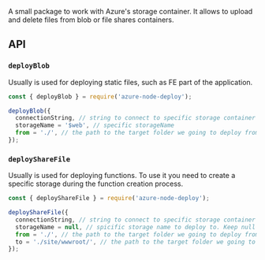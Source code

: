 A small package to work with Azure's storage container.
It allows to upload and delete files from blob or file shares containers.

## API


### `deployBlob`

Usually is used for deploying static files, such as FE part of the application.

```javascript
const { deployBlob } = require('azure-node-deploy');

deployBlob({
  connectionString, // string to connect to specific storage container
  storageName = '$web', // specific storageName
  from = './', // the path to the target folder we going to deploy from
});
```

### `deployShareFile`

Usually is used for deploying functions. To use it you need to create a specific storage during the function creation process.

```javascript
const { deployShareFile } = require('azure-node-deploy');

deployShareFile({
  connectionString, // string to connect to specific storage container
  storageName = null, // spicific storage name to deploy to. Keep null to auto getting storage name. Could be usefull if the storage's used only as function's files storage.
  from = './', // the path to the target folder we going to deploy from
  to = './site/wwwroot/', // the path to the target folder we going to deploy from
});
```
